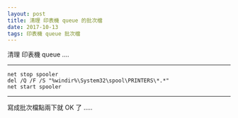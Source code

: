 ```yaml
---
layout: post
title: 清理 印表機 queue 的批次檔
date: 2017-10-13
tags: 印表機 queue 批次檔
---
```

清理 印表機 queue .... 

----------
```
net stop spooler
del /Q /F /S "%windir%\System32\spool\PRINTERS\*.*"
net start spooler
```
----------

寫成批次檔點兩下就 OK 了 .....
